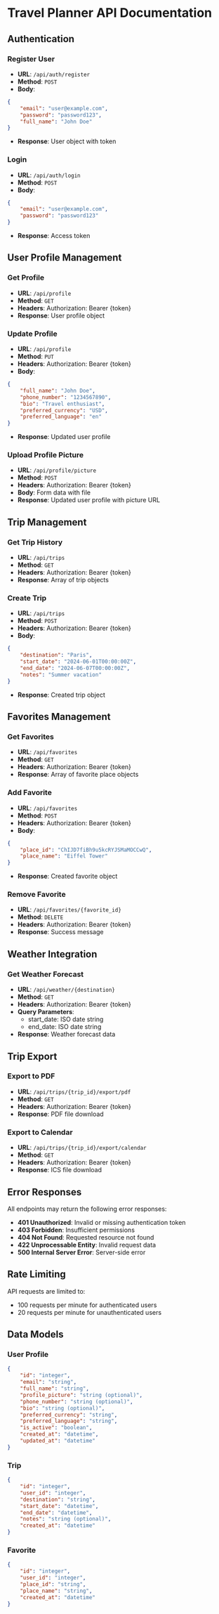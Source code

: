 # Travel Planner API Documentation

## Authentication

### Register User
- **URL**: `/api/auth/register`
- **Method**: `POST`
- **Body**:
```json
{
    "email": "user@example.com",
    "password": "password123",
    "full_name": "John Doe"
}
```
- **Response**: User object with token

### Login
- **URL**: `/api/auth/login`
- **Method**: `POST`
- **Body**:
```json
{
    "email": "user@example.com",
    "password": "password123"
}
```
- **Response**: Access token

## User Profile Management

### Get Profile
- **URL**: `/api/profile`
- **Method**: `GET`
- **Headers**: Authorization: Bearer {token}
- **Response**: User profile object

### Update Profile
- **URL**: `/api/profile`
- **Method**: `PUT`
- **Headers**: Authorization: Bearer {token}
- **Body**:
```json
{
    "full_name": "John Doe",
    "phone_number": "1234567890",
    "bio": "Travel enthusiast",
    "preferred_currency": "USD",
    "preferred_language": "en"
}
```
- **Response**: Updated user profile

### Upload Profile Picture
- **URL**: `/api/profile/picture`
- **Method**: `POST`
- **Headers**: Authorization: Bearer {token}
- **Body**: Form data with file
- **Response**: Updated user profile with picture URL

## Trip Management

### Get Trip History
- **URL**: `/api/trips`
- **Method**: `GET`
- **Headers**: Authorization: Bearer {token}
- **Response**: Array of trip objects

### Create Trip
- **URL**: `/api/trips`
- **Method**: `POST`
- **Headers**: Authorization: Bearer {token}
- **Body**:
```json
{
    "destination": "Paris",
    "start_date": "2024-06-01T00:00:00Z",
    "end_date": "2024-06-07T00:00:00Z",
    "notes": "Summer vacation"
}
```
- **Response**: Created trip object

## Favorites Management

### Get Favorites
- **URL**: `/api/favorites`
- **Method**: `GET`
- **Headers**: Authorization: Bearer {token}
- **Response**: Array of favorite place objects

### Add Favorite
- **URL**: `/api/favorites`
- **Method**: `POST`
- **Headers**: Authorization: Bearer {token}
- **Body**:
```json
{
    "place_id": "ChIJD7fiBh9u5kcRYJSMaMOCCwQ",
    "place_name": "Eiffel Tower"
}
```
- **Response**: Created favorite object

### Remove Favorite
- **URL**: `/api/favorites/{favorite_id}`
- **Method**: `DELETE`
- **Headers**: Authorization: Bearer {token}
- **Response**: Success message

## Weather Integration

### Get Weather Forecast
- **URL**: `/api/weather/{destination}`
- **Method**: `GET`
- **Headers**: Authorization: Bearer {token}
- **Query Parameters**:
  - start_date: ISO date string
  - end_date: ISO date string
- **Response**: Weather forecast data

## Trip Export

### Export to PDF
- **URL**: `/api/trips/{trip_id}/export/pdf`
- **Method**: `GET`
- **Headers**: Authorization: Bearer {token}
- **Response**: PDF file download

### Export to Calendar
- **URL**: `/api/trips/{trip_id}/export/calendar`
- **Method**: `GET`
- **Headers**: Authorization: Bearer {token}
- **Response**: ICS file download

## Error Responses

All endpoints may return the following error responses:

- **401 Unauthorized**: Invalid or missing authentication token
- **403 Forbidden**: Insufficient permissions
- **404 Not Found**: Requested resource not found
- **422 Unprocessable Entity**: Invalid request data
- **500 Internal Server Error**: Server-side error

## Rate Limiting

API requests are limited to:
- 100 requests per minute for authenticated users
- 20 requests per minute for unauthenticated users

## Data Models

### User Profile
```json
{
    "id": "integer",
    "email": "string",
    "full_name": "string",
    "profile_picture": "string (optional)",
    "phone_number": "string (optional)",
    "bio": "string (optional)",
    "preferred_currency": "string",
    "preferred_language": "string",
    "is_active": "boolean",
    "created_at": "datetime",
    "updated_at": "datetime"
}
```

### Trip
```json
{
    "id": "integer",
    "user_id": "integer",
    "destination": "string",
    "start_date": "datetime",
    "end_date": "datetime",
    "notes": "string (optional)",
    "created_at": "datetime"
}
```

### Favorite
```json
{
    "id": "integer",
    "user_id": "integer",
    "place_id": "string",
    "place_name": "string",
    "created_at": "datetime"
}
```
